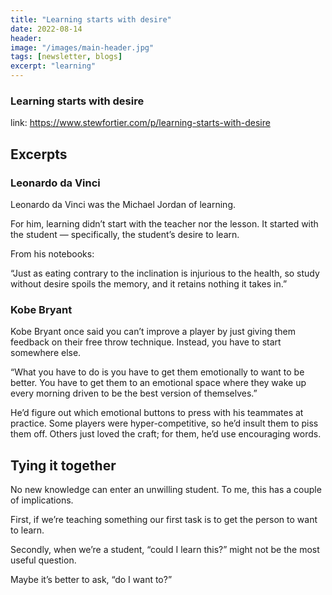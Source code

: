 ```yaml
---
title: "Learning starts with desire"
date: 2022-08-14
header:
image: "/images/main-header.jpg"
tags: [newsletter, blogs]
excerpt: "learning"
---
```

### Learning starts with desire
link: https://www.stewfortier.com/p/learning-starts-with-desire

## Excerpts
### Leonardo da Vinci
Leonardo da Vinci was the Michael Jordan of learning.

For him, learning didn’t start with the teacher nor the lesson. It started with the student — specifically, the student’s desire to learn.

From his notebooks:

“Just as eating contrary to the inclination is injurious to the health, so study without desire spoils the memory, and it retains nothing it takes in.”
### Kobe Bryant
Kobe Bryant once said you can’t improve a player by just giving them feedback on their free throw technique. Instead, you have to start somewhere else.

“What you have to do is you have to get them emotionally to want to be better. You have to get them to an emotional space where they wake up every morning driven to be the best version of themselves.”

He’d figure out which emotional buttons to press with his teammates at practice. Some players were hyper-competitive, so he’d insult them to piss them off. Others just loved the craft; for them, he’d use encouraging words.


## Tying it together
No new knowledge can enter an unwilling student. To me, this has a couple of implications.

First, if we’re teaching something our first task is to get the person to want to learn.

Secondly, when we’re a student, “could I learn this?” might not be the most useful question.

Maybe it’s better to ask, “do I want to?”